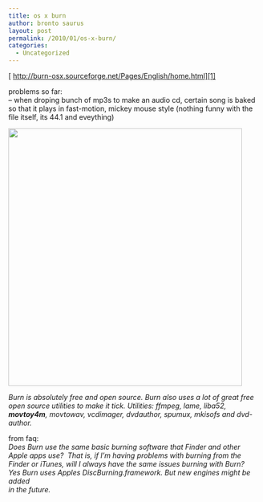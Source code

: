 ```yaml
---
title: os x burn
author: bronto saurus
layout: post
permalink: /2010/01/os-x-burn/
categories:
  - Uncategorized
---
```

[ http://burn-osx.sourceforge.net/Pages/English/home.html][1]

problems so far:  
&#8211; when droping bunch of mp3s to make an audio cd, certain song is baked so that it plays in fast-motion, mickey mouse style (nothing funny with the file itself, its 44.1 and eveything)

<!--more-->

[<img src="http://brontosaurusrex.69.mu/wp-content/uploads/2010/01/burn.png" alt="" title="burn" width="466" height="513" class="alignnone size-full wp-image-557" />][2]

*Burn is absolutely free and open source. Burn also uses a lot of great free open source utilities to make it tick. Utilities: ffmpeg, lame, liba52, **movtoy4m**, movtowav, vcdimager, dvdauthor, spumux, mkisofs and dvd-author.*

from faq:  
*Does Burn use the same basic burning software that Finder and other  
Apple apps use?  That is, if I&#8217;m having problems with burning from the  
Finder or iTunes, will I always have the same issues burning with Burn?  
Yes Burn uses Apples DiscBurning.framework. But new engines might be added  
in the future.*

 [1]: http://burn-osx.sourceforge.net/Pages/English/home.html
 [2]: http://brontosaurusrex.69.mu/wp-content/uploads/2010/01/burn.png